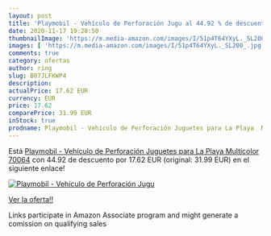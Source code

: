 ```yaml
---
layout: post
title: 'Playmobil - Vehículo de Perforación Jugu al 44.92 % de descuento'
date: 2020-11-17 19:28:50
thumbnailImage: 'https://m.media-amazon.com/images/I/51p4T64YXyL._SL200_.jpg'
images: [ 'https://m.media-amazon.com/images/I/51p4T64YXyL._SL200_.jpg' ]
comments: true
category: ofertas
author: ring
slug: B07JLFKWP4
description:
actualPrice: 17.62 EUR
currency: EUR
price: 17.62
comparePrice: 31.99 EUR
inStock: true
prodname: Playmobil - Vehículo de Perforación Juguetes para La Playa  Multicolor  70064
---
```


Está [Playmobil - Vehículo de Perforación Juguetes para La Playa  Multicolor  70064](https://www.amazon.es/dp/B07JLFKWP4/?tag=tolees-21) con 44.92 de descuento por 17.62 EUR (original: 31.99 EUR) en el siguiente enlace!

[![Playmobil - Vehículo de Perforación Jugu](https://m.media-amazon.com/images/I/51p4T64YXyL._SL200_.jpg)](https://www.amazon.es/dp/B07JLFKWP4/?tag=tolees-21)

[Ver la oferta!!](https://www.amazon.es/dp/B07JLFKWP4/?tag=tolees-21)

Links participate in Amazon Associate program and might generate a comission on qualifying sales


